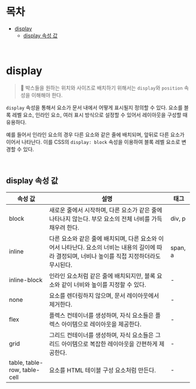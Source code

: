 # 목차

- [display](#display)
  - [display 속성 값](#display-속성-값)

<br>

# display

> 💭 박스들을 원하는 위치와 사이즈로 배치하기 위해서는 `display`와 `position` 속성을 이해해야 한다.

`display` 속성을 통해서 요소가 문서 내에서 어떻게 표시될지 정의할 수 있다. 요소를 블록 레벨 요소, 인라인 요소, 여러 표시 방식으로 설정할 수 있어서 레이아웃을 구성할 때 유용하다.

예를 들어서 인라인 요소의 경우 다른 요소와 같은 줄에 배치되며, 앞뒤로 다른 요소가 이어서 나타난다. 이를 CSS의 `display: block` 속성을 이용하여 블록 레벨 요소로 변경할 수 있다.

<br>

## display 속성 값

<table>
    <thead>
        <tr>
            <th>속성 값</th>
            <th>설명</th>
            <th>태그</th>
        </tr>
    </thead>
    <tbody>
        <tr>
            <td>block</td>
            <td>새로운 줄에서 시작하며, 다른 요소가 같은 줄에 나타나지 않는다. 부모 요소의 전체 너비를 가득 채우려 한다.</td>
            <td>div, p</td>
        </tr>
        <tr>
            <td>inline</td>
            <td>다른 요소와 같은 줄에 배치되며, 다른 요소와 이어서 나타난다. 요소의 너비는 내용의 길이에 따라 결정되며, 너비나 높이를 직접 지정하더라도 무시된다.</td>
            <td>span, a</td>
        </tr>
        <tr>
            <td>inline-block</td>
            <td>인라인 요소처럼 같은 줄에 배치되지만, 블록 요소와 같이 너비와 높이를 지정할 수 있다.</td>
            <td>-</td>
        </tr>
        <tr>
            <td>none</td>
            <td>요소를 렌더링하지 않으며, 문서 레이아웃에서 제거한다.</td>
            <td>-</td>
        </tr>
        <tr>
            <td>flex</td>
            <td>플렉스 컨테이너를 생성하며, 자식 요소들은 플렉스 아이템으로 레이아웃을 제공한다.</td>
            <td>-</td>
        </tr>
        <tr>
            <td>grid</td>
            <td>그리드 컨테이너를 생성하며, 자식 요소들은 그리드 아이템으로 복잡한 레이아웃을 간편하게 제공한다.</td>
            <td>-</td>
        </tr>
        <tr>
            <td>table, table-row, table-cell</td>
            <td>요소를 HTML 테이블 구성 요소처럼 만든다.</td>
            <td>-</td>
        </tr>
    </tbody>
</table>

<br>
